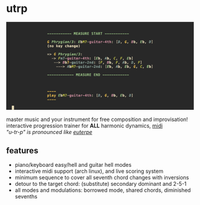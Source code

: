 # utrp
![preview](./preview.gif)  
   
master music and your instrument for free composition and improvisation!  
interactive progression trainer for **ALL** harmonic dynamics, [midi](https://wiki.archlinux.org/title/USB_MIDI_keyboards)  
*"u-tr-p" is pronounced like [euterpe](https://en.wikipedia.org/wiki/Euterpe)*

## features
- piano/keyboard easy/hell and guitar hell modes
- interactive midi support (arch linux), and live scoring system
- minimum sequence to cover all seventh chord changes with inversions
- detour to the target chord: (substitute) secondary dominant and 2-5-1
- all modes and modulations: borrowed mode, shared chords, diminished sevenths
